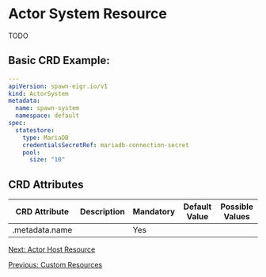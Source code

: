 # Actor System Resource
TODO

## Basic CRD Example:

```yaml
---
apiVersion: spawn-eigr.io/v1
kind: ActorSystem
metadata:
  name: spawn-system 
  namespace: default 
spec:
  statestore:
    type: MariaDB
    credentialsSecretRef: mariadb-connection-secret
    pool: 
      size: "10" 
```

## CRD Attributes

| CRD Attribute                                                            | Description     | Mandatory  | Default Value         | Possible Values |
| ------------------------------------------------------------------------ | --------------- | -----------| --------------------- | --------------- |
| .metadata.name                                                           |                 | Yes        |                       |                 |

[Next: Actor Host Resource](actor_host.md)

[Previous: Custom Resources](../activators.md)